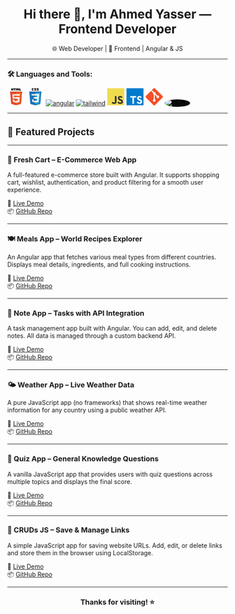 <h1 align="center">Hi there 👋, I'm Ahmed Yasser — Frontend Developer</h1>

<p align="center">
  🌐 Web Developer | 🎯 Frontend | Angular & JS
</p>

<hr />

<h3 align="left">🛠 Languages and Tools:</h3>
<p align="left">
  <a href="#"><img src="https://raw.githubusercontent.com/devicons/devicon/master/icons/html5/html5-original-wordmark.svg" alt="html5" width="40"/></a>
  <a href="#"><img src="https://raw.githubusercontent.com/devicons/devicon/master/icons/css3/css3-original-wordmark.svg" alt="css3" width="40"/></a>
  <a href="#"><img src="https://angular.io/assets/images/logos/angular/angular.svg" alt="angular" width="40"/></a>
  <a href="#"><img src="https://www.vectorlogo.zone/logos/tailwindcss/tailwindcss-icon.svg" alt="tailwind" width="40"/></a>
  <a href="#"><img src="https://raw.githubusercontent.com/devicons/devicon/master/icons/javascript/javascript-original.svg" alt="javascript" width="40"/></a>
  <a href="#"><img src="https://raw.githubusercontent.com/devicons/devicon/master/icons/typescript/typescript-original.svg" alt="typescript" width="40"/></a>
  <a href="#"><img src="https://raw.githubusercontent.com/devicons/devicon/master/icons/git/git-original.svg" alt="git" width="40"/></a>
  <a href="#"><img src="https://img.icons8.com/ios-filled/50/ffffff/github.png" alt="github" width="40" style="background:#000;border-radius:50%;" /></a>
</p>

<hr />

<h2>🚀 Featured Projects</h2>

---

### 🛒 Fresh Cart – E-Commerce Web App
A full-featured e-commerce store built with Angular. It supports shopping cart, wishlist, authentication, and product filtering for a smooth user experience.

🔗 [Live Demo](#)  
📦 [GitHub Repo](#)

---

### 🍽️ Meals App – World Recipes Explorer
An Angular app that fetches various meal types from different countries. Displays meal details, ingredients, and full cooking instructions.

🔗 [Live Demo](#)  
📦 [GitHub Repo](#)

---

### 📝 Note App – Tasks with API Integration
A task management app built with Angular. You can add, edit, and delete notes. All data is managed through a custom backend API.

🔗 [Live Demo](#)  
📦 [GitHub Repo](#)

---

### 🌤️ Weather App – Live Weather Data
A pure JavaScript app (no frameworks) that shows real-time weather information for any country using a public weather API.

🔗 [Live Demo](#)  
📦 [GitHub Repo](#)

---

### 🧠 Quiz App – General Knowledge Questions
A vanilla JavaScript app that provides users with quiz questions across multiple topics and displays the final score.

🔗 [Live Demo](#)  
📦 [GitHub Repo](#)

---

### 🧾 CRUDs JS – Save & Manage Links
A simple JavaScript app for saving website URLs. Add, edit, or delete links and store them in the browser using LocalStorage.

🔗 [Live Demo](#)  
📦 [GitHub Repo](#)

---

<h3 align="center">Thanks for visiting! ⭐️</h3>
